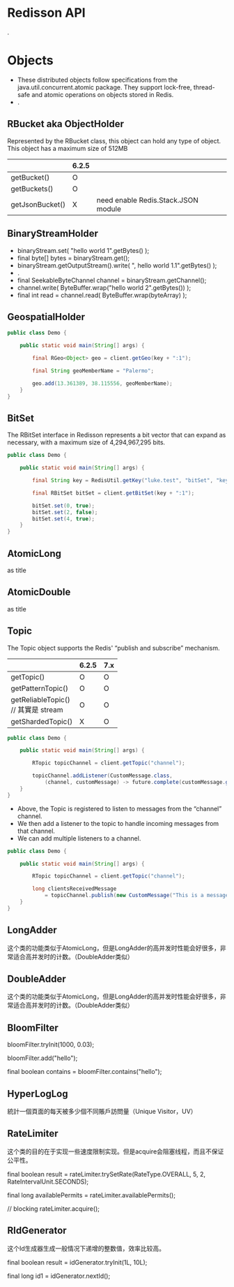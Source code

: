 # Redisson API

.

# Objects

- These distributed objects follow specifications from the java.util.concurrent.atomic package. They support lock-free,
  thread-safe and atomic operations on objects stored in Redis.
- .

## RBucket aka ObjectHolder

Represented by the RBucket class, this object can hold any type of object. This object has a maximum size of 512MB

|                 | 6.2.5 |                                 | 
|-----------------|-------|---------------------------------|
| getBucket()     | O     |                                 | 
| getBuckets()    | O     |                                 | 
| getJsonBucket() | X     | need enable Redis.Stack.JSON module | 


## BinaryStreamHolder

- binaryStream.set( "hello world 1".getBytes() );
- final byte[] bytes = binaryStream.get();
- binaryStream.getOutputStream().write( ", hello world 1.1".getBytes() );
- .
- final SeekableByteChannel channel = binaryStream.getChannel();
- channel.write( ByteBuffer.wrap("hello world 2".getBytes()) );
- final int read = channel.read( ByteBuffer.wrap(byteArray) );


## GeospatialHolder

```java
public class Demo {

	public static void main(String[] args) {

		final RGeo<Object> geo = client.getGeo(key + ":1");

		final String geoMemberName = "Palermo";

		geo.add(13.361389, 38.115556, geoMemberName);
	}
}
```


## BitSet

The RBitSet interface in Redisson represents a bit vector that can expand as necessary, with a maximum size of
4,294,967,295 bits.

```java
public class Demo {

	public static void main(String[] args) {

		final String key = RedisUtil.getKey("luke.test", "bitSet", "key");

		final RBitSet bitSet = client.getBitSet(key + ":1");

		bitSet.set(0, true);
		bitSet.set(2, false);
		bitSet.set(4, true);
	}
}
```


## AtomicLong

as title

## AtomicDouble

as title


## Topic

The Topic object supports the Redis' “publish and subscribe” mechanism.

|                                        | 6.2.5 | 7.x | 
|----------------------------------------|-------|-----|
| getTopic()                             | O     | O   | 
| getPatternTopic()                      | O     | O   | 
| getReliableTopic() <br/> // 其實是 stream | O     | O   | 
| getShardedTopic()                      | X     | O   |

```java
public class Demo {

	public static void main(String[] args) {

		RTopic topicChannel = client.getTopic("channel");

		topicChannel.addListener(CustomMessage.class,
			(channel, customMessage) -> future.complete(customMessage.getMessage()));
	}
}
```

- Above, the Topic is registered to listen to messages from the “channel” channel.
- We then add a listener to the topic to handle incoming messages from that channel.
- We can add multiple listeners to a channel.

```java
public class Demo {

	public static void main(String[] args) {

		RTopic topicChannel = client.getTopic("channel");

		long clientsReceivedMessage
			= topicChannel.publish(new CustomMessage("This is a message"));
	}
}
```


## LongAdder

这个类的功能类似于AtomicLong，但是LongAdder的高并发时性能会好很多，非常适合高并发时的计数。（DoubleAdder类似）

## DoubleAdder

这个类的功能类似于AtomicLong，但是LongAdder的高并发时性能会好很多，非常适合高并发时的计数。（DoubleAdder类似）


## BloomFilter

bloomFilter.tryInit(1000, 0.03);

bloomFilter.add("hello");

final boolean contains = bloomFilter.contains("hello");


## HyperLogLog

統計一個頁面的每天被多少個不同賬戶訪問量（Unique Visitor，UV）


## RateLimiter

这个类的目的在于实现一些速度限制实现。但是acquire会阻塞线程，而且不保证公平性。

final boolean result = rateLimiter.trySetRate(RateType.OVERALL, 5, 2, RateIntervalUnit.SECONDS);

final long availablePermits = rateLimiter.availablePermits();

// blocking
rateLimiter.acquire();


## RIdGenerator

这个Id生成器生成一般情况下递增的整数值，效率比较高。

final boolean result = idGenerator.tryInit(1L, 10L);

final long id1 = idGenerator.nextId();



